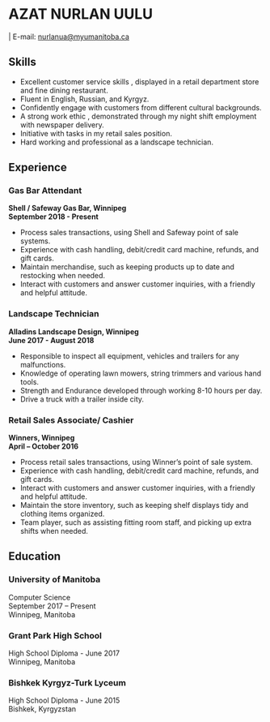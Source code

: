 # AZAT NURLAN UULU
| E-mail: nurlanua@myumanitoba.ca

## Skills
* Excellent customer service skills , displayed in a retail department store and fine dining restaurant.
* Fluent in English, Russian, and Kyrgyz.
* Confidently engage with customers from different cultural backgrounds.
* A strong work ethic , demonstrated through my night shift employment with newspaper delivery. 
* Initiative with tasks in my retail sales position. 
* Hard working and professional as a landscape technician.

## Experience
### Gas Bar Attendant     
**Shell / Safeway Gas Bar, Winnipeg  
September 2018 - Present**  
* Process sales transactions, using Shell and Safeway point of sale systems.
* Experience with cash handling, debit/credit card machine, refunds, and gift cards.
* Maintain merchandise, such as keeping products up to date and restocking when needed.
* Interact with customers and answer customer inquiries, with a friendly and helpful attitude.

### Landscape Technician    
**Alladins Landscape Design, Winnipeg  
June 2017 - August 2018**   
* Responsible to inspect all equipment, vehicles and trailers for any malfunctions.
* Knowledge of operating lawn mowers, string trimmers and various hand tools.
* Strength and Endurance developed through working 8-10 hours per day.
* Drive a truck with a trailer inside city.


### Retail Sales Associate/ Cashier   
**Winners, Winnipeg  
April – October 2016**  
* Process retail sales transactions, using Winner’s point of sale system.
* Experience with cash handling, debit/credit card machine, refunds, and gift cards.
* Interact with customers and answer customer inquiries, with a friendly and helpful attitude.
* Maintain the store inventory, such as keeping shelf displays tidy and clothing items organized.
* Team player, such as assisting fitting room staff, and picking up extra shifts when needed.

## Education

### University of Manitoba
Computer Science   
September 2017 – Present  
Winnipeg, Manitoba

### Grant Park High School
High School Diploma - June 2017  
Winnipeg, Manitoba

### Bishkek Kyrgyz-Turk Lyceum
High School Diploma - June 2015  
Bishkek, Kyrgyzstan

